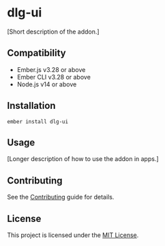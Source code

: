 # dlg-ui

[Short description of the addon.]


## Compatibility

* Ember.js v3.28 or above
* Ember CLI v3.28 or above
* Node.js v14 or above


## Installation

```
ember install dlg-ui
```


## Usage

[Longer description of how to use the addon in apps.]


## Contributing

See the [Contributing](CONTRIBUTING.md) guide for details.


## License

This project is licensed under the [MIT License](LICENSE.md).
